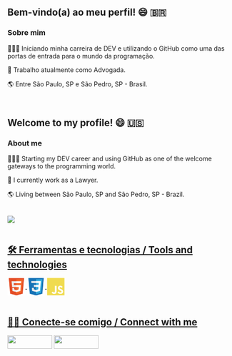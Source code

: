 ## Bem-vindo(a) ao meu perfil! 😄 🇧🇷

<h3> Sobre mim </h3>

 <p>👨🏻‍💻 Iniciando minha carreira de DEV e utilizando o GitHub como uma das portas de entrada para o mundo da programação.</p>
 <p>💼 Trabalho atualmente como Advogada.</p>
 <p>🌎 Entre São Paulo, SP e São Pedro, SP - Brasil.</p>
 
 <br>
 
 ## Welcome to my profile! 😄 🇺🇸

 <h3> About me </h3>
 
 <p>👨🏻‍💻 Starting my DEV career and using GitHub as one of the welcome gateways to the programming world.</p>
 <p>💼 I currently work as a Lawyer.</p>
 <p>🌎 Living between São Paulo, SP and São Pedro, SP - Brazil.</p>

<br>

<div>
  <a href="https://github.com/nayaramarconi">
  <img align="center" height="180em" src="https://github-readme-stats.vercel.app/api/top-langs/?username=kuldseks&layout=compact&langs_count=6&theme=jolly"/>
</div>
<div style="display: inline_block">
  
  <br>
  
## 🛠 Ferramentas e tecnologias / Tools and technologies
  
  <img align="center" alt="HTML" height="40" width="40" src="https://raw.githubusercontent.com/devicons/devicon/master/icons/html5/html5-original.svg">
  <img align="center" alt="CSS" height="40" width="40" src="https://raw.githubusercontent.com/devicons/devicon/master/icons/css3/css3-original.svg">
  <img align="center" alt="Js" height="40" width="40" src="https://raw.githubusercontent.com/devicons/devicon/master/icons/javascript/javascript-plain.svg">



</div>
 
 <br>
 
## 🤝🏻 Conecte-se comigo / Connect with me
 
<div> 
  <a href="https://www.linkedin.com/in/nayaramarconi/" target="_blank"><img height="30" width="100" src="https://img.shields.io/badge/-LinkedIn-%230077B5?style=for-the-badge&logo=linkedin&logoColor=white" target="_blank"></a> 
  <a href = "mailto:nayaraapmarconi@gmail.com"><img height="30" width="100" src="https://img.shields.io/badge/Gmail-D14836?style=for-the-badge&logo=gmail&logoColor=white" target="_blank"></a>


</div>
